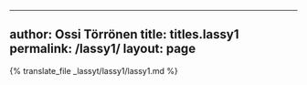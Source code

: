 
---
author: Ossi Törrönen
title: titles.lassy1
permalink: /lassy1/
layout: page
---
{% translate_file _lassyt/lassy1/lassy1.md %}